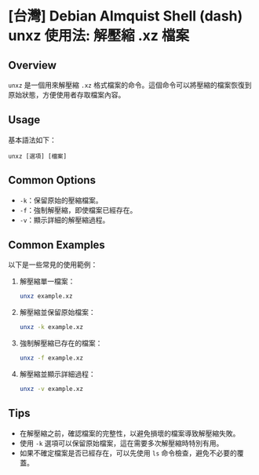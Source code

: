# [台灣] Debian Almquist Shell (dash) unxz 使用法: 解壓縮 .xz 檔案

## Overview
`unxz` 是一個用來解壓縮 `.xz` 格式檔案的命令。這個命令可以將壓縮的檔案恢復到原始狀態，方便使用者存取檔案內容。

## Usage
基本語法如下：
```
unxz [選項] [檔案]
```

## Common Options
- `-k`：保留原始的壓縮檔案。
- `-f`：強制解壓縮，即使檔案已經存在。
- `-v`：顯示詳細的解壓縮過程。

## Common Examples
以下是一些常見的使用範例：

1. 解壓縮單一檔案：
   ```bash
   unxz example.xz
   ```

2. 解壓縮並保留原始檔案：
   ```bash
   unxz -k example.xz
   ```

3. 強制解壓縮已存在的檔案：
   ```bash
   unxz -f example.xz
   ```

4. 解壓縮並顯示詳細過程：
   ```bash
   unxz -v example.xz
   ```

## Tips
- 在解壓縮之前，確認檔案的完整性，以避免損壞的檔案導致解壓縮失敗。
- 使用 `-k` 選項可以保留原始檔案，這在需要多次解壓縮時特別有用。
- 如果不確定檔案是否已經存在，可以先使用 `ls` 命令檢查，避免不必要的覆蓋。